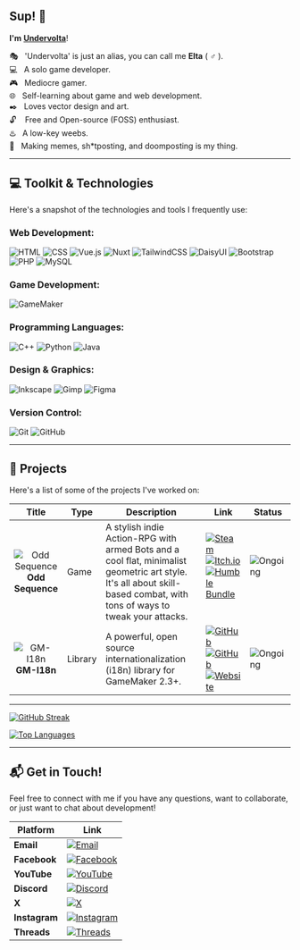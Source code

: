 ## Sup! 👋

**I'm** [**Undervolta**](https://lefinitas.com/home)! 

:performing_arts: &nbsp; 'Undervolta' is just an alias, you can call me **Elta** ( ♂ ).  
:computer: &nbsp; A solo game developer.  
:video_game: &nbsp; Mediocre gamer.  
:globe_with_meridians: &nbsp; Self-learning about game and web development.  
:black_nib: &nbsp; Loves vector design and art.  
:unlock: &nbsp;&nbsp; Free and Open-source (FOSS) enthusiast.  
:hotsprings: &nbsp; A low-key weebs.  
:anger: &nbsp; Making memes, sh*tposting, and doomposting is my thing.

---

## :computer: Toolkit & Technologies

Here's a snapshot of the technologies and tools I frequently use:

### Web Development:

![HTML](https://img.shields.io/badge/HTML-%23E34F26.svg?logo=html5&logoColor=white)
![CSS](https://img.shields.io/badge/CSS-639?logo=css&logoColor=fff)
![Vue.js](https://img.shields.io/badge/Vue.js-4FC08D?logo=vuedotjs&logoColor=fff)
![Nuxt](https://img.shields.io/badge/Nuxt-002E3B?logo=nuxt&logoColor=#00DC82)
![TailwindCSS](https://img.shields.io/badge/Tailwind%20CSS-%2338B2AC.svg?logo=tailwind-css&logoColor=white)
![DaisyUI](https://img.shields.io/badge/DaisyUI-5A0EF8?logo=daisyui&logoColor=fff)
![Bootstrap](https://img.shields.io/badge/Bootstrap-%23563D7C.svg?logo=bootstrap&logoColor=white)
![PHP](https://img.shields.io/badge/php-%23777BB4.svg?&logo=php&logoColor=white)
![MySQL](https://img.shields.io/badge/MySQL-4479A1?logo=mysql&logoColor=fff)

### Game Development:

![GameMaker](https://img.shields.io/badge/GameMaker-000?logo=gamemaker&logoColor=fff)

### Programming Languages:

![C++](https://img.shields.io/badge/C++-%2300599C.svg?logo=c%2B%2B&logoColor=white)
![Python](https://img.shields.io/badge/Python-3776AB?logo=python&logoColor=fff)
![Java](https://img.shields.io/badge/Java-%23ED8B00.svg?logo=openjdk&logoColor=white)
<!-- **GLSL** -->

### Design & Graphics:

![Inkscape](https://img.shields.io/badge/Inkscape-000000?logo=Inkscape&logoColor=white)
![Gimp](https://img.shields.io/badge/Gimp-5C5543?logo=gimp&logoColor=white)
![Figma](https://img.shields.io/badge/Figma-F24E1E?logo=figma&logoColor=white)
<!-- ![Blender](https://img.shields.io/badge/Blender-%23F5792A.svg?logo=blender&logoColor=white) -->

### Version Control:

![Git](https://img.shields.io/badge/Git-F05032?logo=git&logoColor=fff)
![GitHub](https://img.shields.io/badge/GitHub-%23121011.svg?logo=github&logoColor=white)

---

## :open_file_folder: Projects

Here's a list of some of the projects I've worked on:

| Title | Type | Description | Link | Status |
| :---: | ---- | ----------- | ---- | ------ |
| ![Odd Sequence](https://ik.imagekit.io/undervolta/Game-1-Icon-Dark.webp?updatedAt=1745537279874) <br> **Odd Sequence** | Game | A stylish indie Action-RPG with armed Bots and a cool flat, minimalist geometric art style. It's all about skill-based combat, with tons of ways to tweak your attacks. | [![Steam](https://img.shields.io/badge/Steam-%23000000.svg?logo=steam&logoColor=white)](https://store.steampowered.com/app/2896040/Odd_Sequence/) <br> [![Itch.io](https://img.shields.io/badge/itch.io-%23FF0B34.svg?logo=Itch.io&logoColor=white)](https://undervolta.itch.io/odd-sequence-demo) <br> [![Humble Bundle](https://img.shields.io/badge/Humble%20Bundle-%23494F5C.svg?logo=HumbleBundle&logoColor=white)](https://www.humblebundle.com/store/odd-sequence) &nbsp;&nbsp;&nbsp;&nbsp;&nbsp;&nbsp;&nbsp;&nbsp;&nbsp;&nbsp; | ![Ongoing](https://img.shields.io/badge/Ongoing-447821) &nbsp;&nbsp;&nbsp;&nbsp;&nbsp;&nbsp; |
| ![GM-I18n](https://ik.imagekit.io/undervolta/Library-1-Icon-Dark-2.webp?updatedAt=1748272623582) <br> **GM-I18n** | Library | A powerful, open source internationalization (i18n) library for GameMaker 2.3+. | [![GitHub](https://img.shields.io/badge/GitHub-%23121011.svg?logo=github&logoColor=white)](https://github.com/undervolta/GM-I18n) <br> [![GitHub](https://img.shields.io/badge/GitHub-%23121011.svg?logo=github&logoColor=white)](https://github.com/undervolta/gm-i18n-docs) <br> [![Website](https://img.shields.io/badge/Website-007a99)](https://gm-i18n.lefinitas.com) | ![Ongoing](https://img.shields.io/badge/Ongoing-447821) |

---

<!-- [![GitHub Stats](https://github-readme-stats-one-flame-96.vercel.app/api?username=undervolta&show_icons=true&theme=vision-friendly-dark&hide_title=true&hide_rank=true&count_private=true)](https://github.com/anuraghazra/github-readme-stats) -->

[![GitHub Streak](https://github-readme-streak-stats.herokuapp.com/?user=undervolta&theme=vision-friendly-dark)](https://git.io/streak-stats)

[![Top Languages](https://github-readme-stats-one-flame-96.vercel.app/api/top-langs/?username=undervolta&layout=donut&theme=vision-friendly-dark&hide=css,html&exclude_repo=github-readme-stats,Material-Odence,Odence-GitHub,GML-Ext-Helper)](https://github.com/anuraghazra/github-readme-stats) 


---

## :mailbox_with_mail: Get in Touch!

Feel free to connect with me if you have any questions, want to collaborate, or just want to chat about development!

| Platform | Link |
| -------- | ---- |
| **Email** | [![Email](https://img.shields.io/badge/undervolta@outlook.com-0088aa)](mailto:undervolta@outlook.com) |
| **Facebook** | [![Facebook](https://img.shields.io/badge/Undervolta-%231877F2.svg?logo=Facebook&logoColor=white)](https://facebook.com/undervolta) |
| **YouTube** | [![YouTube](https://img.shields.io/badge/Undervolta-%23FF0000.svg?logo=YouTube&logoColor=white)](https://youtube.com/@undervolta) |
| **Discord** | [![Discord](https://img.shields.io/badge/Undervolta-5865F2?logo=discord&logoColor=fff)](https://discord.com/invite/5rXGW7SPkF) |
| **X** | [![X](https://img.shields.io/badge/Undervolta-%23000000.svg?logo=X&logoColor=white)](https://x.com/undervolta) |
| **Instagram** | [![Instagram](https://img.shields.io/badge/Undervolta-%23E4405F.svg?logo=Instagram&logoColor=white)](https://instagram.com/undervolta) |
| **Threads** | [![Threads](https://img.shields.io/badge/Undervolta-000000?logo=Threads&logoColor=white)](https://threads.com/@undervolta) |

